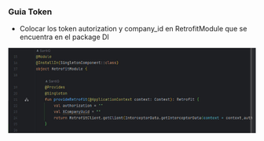 ### Guia Token

- Colocar los token autorization y company_id en RetrofitModule que se encuentra en el package DI

![image](https://github.com/santixor2/Prueba-tecnica/blob/master/guiaToken2.jpg)
